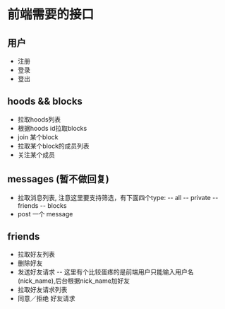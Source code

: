# 前端需要的接口

## 用户
* 注册
* 登录
* 登出

## hoods  && blocks
* 拉取hoods列表
* 根据hoods id拉取blocks
* join 某个block
* 拉取某个block的成员列表
* 关注某个成员

## messages (暂不做回复)
* 拉取消息列表, 注意这里要支持筛选，有下面四个type:
-- all
-- private
-- friends
-- blocks
* post 一个 message

## friends 
* 拉取好友列表
* 删除好友
* 发送好友请求
-- 这里有个比较蛋疼的是前端用户只能输入用户名(nick_name),后台根据nick_name加好友
* 拉取好友请求列表
* 同意／拒绝 好友请求

